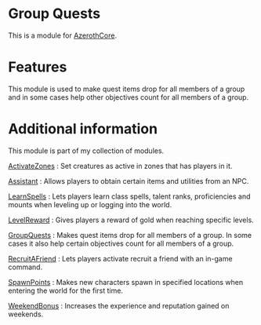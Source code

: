 # Group Quests
This is a module for [AzerothCore](https://github.com/azerothcore/azerothcore-wotlk).

# Features
This module is used to make quest items drop for all members of a group and in some cases help other objectives count for all members of a group.

# Additional information
This module is part of my collection of modules.

[ActivateZones](https://github.com/tkn963/mod-activatezones) : Set creatures as active in zones that has players in it.

[Assistant](https://github.com/tkn963/mod-assistant) : Allows players to obtain certain items and utilities from an NPC.

[LearnSpells](https://github.com/tkn963/mod-learnspells) : Lets players learn class spells, talent ranks, proficiencies and mounts when leveling up or logging into the world.

[LevelReward](https://github.com/tkn963/mod-levelreward) : Gives players a reward of gold when reaching specific levels.

[GroupQuests](https://github.com/tkn963/mod-groupquests) : Makes quest items drop for all members of a group. In some cases it also help certain objectives count for all members of a group.

[RecruitAFriend](https://github.com/tkn963/mod-recruitafriend) : Lets players activate recruit a friend with an in-game command.

[SpawnPoints](https://github.com/tkn963/mod-spawnpoints) : Makes new characters spawn in specified locations when entering the world for the first time.

[WeekendBonus](https://github.com/tkn963/mod-weekendbonus) : Increases the experience and reputation gained on weekends.
